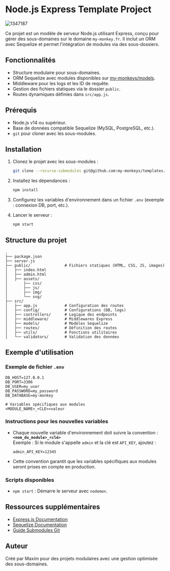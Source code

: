 # Node.js Express Template Project

![1347187](https://github.com/user-attachments/assets/5f3f0b5e-009c-4fe7-9201-00e28f83f265)

Ce projet est un modèle de serveur Node.js utilisant Express, conçu pour gérer des sous-domaines sur le domaine `my-monkey.fr`. Il inclut un ORM avec Sequelize et permet l'intégration de modules via des sous-dossiers.  

## Fonctionnalités

- Structure modulaire pour sous-domaines.
- ORM Sequelize avec modules disponibles sur [my-monkeys/models](https://github.com/my-monkeys/models).
- Middleware pour les logs et les ID de requête.
- Gestion des fichiers statiques via le dossier `public`.
- Routes dynamiques définies dans `src/app.js`.

## Prérequis

- Node.js v14 ou supérieur.
- Base de données compatible Sequelize (MySQL, PostgreSQL, etc.).
- `git` pour cloner avec les sous-modules.

## Installation

1. Clonez le projet avec les sous-modules :
   ```bash
   git clone --recurse-submodules git@github.com:my-monkeys/templates.git
   ```

2. Installez les dépendances :
   ```bash
   npm install
   ```

3. Configurez les variables d'environnement dans un fichier `.env` (exemple : connexion DB, port, etc.).

4. Lancer le serveur :
   ```bash
   npm start
   ```

## Structure du projet

```
.
├── package.json
├── server.js
├── public/               # Fichiers statiques (HTML, CSS, JS, images)
│   ├── index.html
│   ├── admin.html
│   ├── assets/
│       ├── css/
│       ├── js/
│       ├── img/
│       └── svg/
├── src/
│   ├── app.js            # Configuration des routes
│   ├── config/           # Configurations (DB, logs)
│   ├── controllers/      # Logique des endpoints
│   ├── middleware/       # Middlewares Express
│   ├── models/           # Modèles Sequelize
│   ├── routes/           # Définition des routes
│   ├── utils/            # Fonctions utilitaires
│   └── validators/       # Validation des données
```

## Exemple d'utilisation

### Exemple de fichier `.env`
```env
DB_HOST=127.0.0.1
DB_PORT=3306
DB_USER=my_user
DB_PASSWORD=my_password
DB_DATABASE=my-monkey

# Variables spécifiques aux modules
<MODULE_NAME>_<CLE>=valeur
```

### Instructions pour les nouvelles variables

- Chaque nouvelle variable d'environnement doit suivre la convention :  
  **`<nom_du_module>_<clé>`**  
  Exemple : Si le module s'appelle `admin` et la clé est `API_KEY`, ajoutez :  
  ```env
  admin_API_KEY=12345
  ```

- Cette convention garantit que les variables spécifiques aux modules seront prises en compte en production.


### Scripts disponibles
- `npm start` : Démarre le serveur avec `nodemon`.

## Ressources supplémentaires

- [Express.js Documentation](https://expressjs.com/)
- [Sequelize Documentation](https://sequelize.org/)
- [Guide Submodules Git](https://git-scm.com/book/en/v2/Git-Tools-Submodules)

## Auteur

Créé par Maxim pour des projets modulaires avec une gestion optimisée des sous-domaines.
